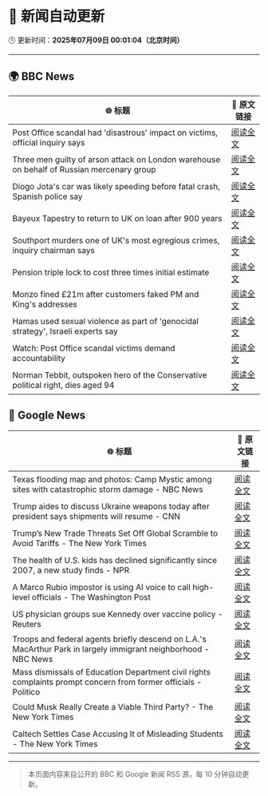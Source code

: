# 🧠 新闻自动更新

🕒 更新时间：**2025年07月09日 00:01:04（北京时间）**

---

## 🌍 BBC News

| 🌐 标题 | 🔗 原文链接 |
|--------|-------------|
| Post Office scandal had 'disastrous' impact on victims, official inquiry says | [阅读全文](https://www.bbc.com/news/articles/cz9k4lvg77lo) |
| Three men guilty of arson attack on London warehouse on behalf of Russian mercenary group | [阅读全文](https://www.bbc.com/news/articles/cx2k37x91vlo) |
| Diogo Jota's car was likely speeding before fatal crash, Spanish police say | [阅读全文](https://www.bbc.com/news/articles/cn4l1n45l1xo) |
| Bayeux Tapestry to return to UK on loan after 900 years | [阅读全文](https://www.bbc.com/news/articles/c14ev1z6d5go) |
| Southport murders one of UK's most egregious crimes, inquiry chairman says | [阅读全文](https://www.bbc.com/news/articles/cg5zmlvlrn4o) |
| Pension triple lock to cost three times initial estimate | [阅读全文](https://www.bbc.com/news/articles/cy7nv3pdgr4o) |
| Monzo fined £21m after customers faked PM and King's addresses | [阅读全文](https://www.bbc.com/news/articles/cqjqgxzz8gjo) |
| Hamas used sexual violence as part of 'genocidal strategy', Israeli experts say | [阅读全文](https://www.bbc.com/news/articles/c1mz8gxzg82o) |
| Watch: Post Office scandal victims demand accountability | [阅读全文](https://www.bbc.com/news/videos/cvg81jz1j06o) |
| Norman Tebbit, outspoken hero of the Conservative political right, dies aged 94 | [阅读全文](https://www.bbc.com/news/articles/c3g9k9l1g3xo) |

## 📰 Google News

| 🌐 标题 | 🔗 原文链接 |
|--------|-------------|
| Texas flooding map and photos: Camp Mystic among sites with catastrophic storm damage - NBC News | [阅读全文](https://news.google.com/rss/articles/CBMiugFBVV95cUxOMHdETlB6ZHlRakY0cjd4VldDWnVzdnN6NEZtWXBLRzdMb3I3cTdJUXc5UEwtS2FyeGIxMHFSZVBBNXVTWUpMbzhKV3Jab0FUQlo1YkMyR2dFOHM2NUk1bTNkVUhzWDA1NkZKX0I0RG9YTGZ3eFExekxFcExoM09wRDRlTUU1dVEwb1piYXZxOWRHQ3gyNmdydFBnU3MzX1NyQ2QwUHdrdnNHVklWYTNrbERJMFdJTEVWYlHSAVZBVV95cUxPWFRYNDdNTWlnaXpHNW16bzhrcVBTY3U0ZjVKU2Zhc1lPVElHVjdiZHdWYkhqMlZVTjZaeEpodmQwb1JKV1ktaXM4Z1lKZm1jT1c2WGNlQQ?oc=5) |
| Trump aides to discuss Ukraine weapons today after president says shipments will resume - CNN | [阅读全文](https://news.google.com/rss/articles/CBMic0FVX3lxTE01cUNtWkVSNU9XRUNaaHJyME54OVZlclBfU21wVHVyU045X0JsVjRrQkk3SFdTYmNWaWFUNGZzUUZSZkl6NzBzZWdxX01uSlhpMk5oYS1FRE1OWk5tYmJsb2JFT2RiN1p4OW5qeTdZUXROMjTSAXhBVV95cUxOcFFWaTRPZXhhcEdRUy1FaGZVTmNRUTRsalMyb2FqV3F0djBJSlh6NHlYNWU5aUxmZW96eDJzdmJnbzdkTmNldW8zbkRicDNPT1ZtWXpOZlo4d08wWUd0Y2g2OURKeXlzNXlITjNUcGd0TllmNUlISks?oc=5) |
| Trump’s New Trade Threats Set Off Global Scramble to Avoid Tariffs - The New York Times | [阅读全文](https://news.google.com/rss/articles/CBMiggFBVV95cUxQSkE1OUFRcjdyMVVUMkRUM3k3emxUTGZIekZBbFJKTXJndUxtOVRxTGY5Q3ByYXdReUY1SjBhMWtRR0NCeV9uSEo5Q09tRTR3aktGM2MtQkRsamE1Ny1ZTnM3QXpMMENyUVAwYUx5OWhoQVhqc21JanRyYk13TUZkcjRB?oc=5) |
| The health of U.S. kids has declined significantly since 2007, a new study finds - NPR | [阅读全文](https://news.google.com/rss/articles/CBMirAFBVV95cUxQSnpBQjBiT2ZsZWExQ0FObnlmakp6Nk5Ec1dXdUd5OVE0amVxRXBCc0xtSTBiU1JCd1BmVHpkYktnMEl5VFZtSnlBUWVlcXNJcm5IaXVaMFdUNzBJb3VKUDU4MF96cXdSdXBOb1JMZDNrMFRJYkVSWUk0Y0dlR1JaRDFCVHg3Tkw2eWRKY1JGcE41OEdMZzNHUnFoOHZudmVFaFdIdzA3ZVNrVVVL?oc=5) |
| A Marco Rubio impostor is using AI voice to call high-level officials - The Washington Post | [阅读全文](https://news.google.com/rss/articles/CBMilgFBVV95cUxOcFdaVVJnSmxic1MyOWdIYTYtekhwTE1oOUppdVB6SUtYMkgxc0VjUzVoOHNMRjhiLUZ3YjVJSmwwVWhVVjN0OE5nNGFueHk5Vm5DRVhJUWZ0V3ZuVXlWSXBUcExRRkVPZDJsSURQem1LcjduME9IaThFSmFSSzdCZUFZdDZqMXE1RTlHdDlhQzBwNUNGMEE?oc=5) |
| US physician groups sue Kennedy over vaccine policy - Reuters | [阅读全文](https://news.google.com/rss/articles/CBMipAFBVV95cUxOYnkxcEJXaEtTR2dtXzhPcWs2a3NZQjh0Y0xyZ1RWMXVYeGhtWEVzaU5qZ0t0bExtcDJyN0pQVk9RblV2Z1JKQ0s3QVBmajcxQ19UaW8yY2pLS3JaSGlDektGSTU0d0YwemhhQng0YVU2YzQ0Rm04cVNOZjR4Um1pUUtmQ3g0ZWpxN3BCNWFzNjVZMmI0ZXIzSDJWdEdNQmV5ZVFPaw?oc=5) |
| Troops and federal agents briefly descend on L.A.'s MacArthur Park in largely immigrant neighborhood - NBC News | [阅读全文](https://news.google.com/rss/articles/CBMiugFBVV95cUxPMGg1TkI2bTFPbHZST3dCMFBMc2llWk9UVlVuek5neDM1aTJiLW9HY2lrMGVWU3VIRjVHWkJjMUlEMWxTMGN1Vzk1aXBzQ3pqLVdCZ2xycUZPY3V6Y0k3dktQSHQ4X1pVY0NpTVl6Y3R1Yy10ZUxTTWlfcmg2NGNsUkR1ZXdObUdTOThReHhYQWJsa2NQRUl3SHZtcUtFZndoWEYxa1VtYlFHanlKcmc5WWlOSHpLWUdYVEHSAVZBVV95cUxQYy03aU5QbWd5U3NtajBaY2E3Z1J4dk1zTUl1MUJTYUxWcjVKc2ZOVGJ4dEVnWXdjOWpaZVZZWjVsWmhDTVdJWmdHSW40QkFsc3h3WWlNZw?oc=5) |
| Mass dismissals of Education Department civil rights complaints prompt concern from former officials - Politico | [阅读全文](https://news.google.com/rss/articles/CBMi2AFBVV95cUxNdWg5NlhaRnhUMHdkTXdRWlNkNXJhdjhpMnpaUmFzVHBkOXd4MlhDQUlUTFU5ZXJ2aWo2V3VUTUVuZjM0QVp3ZGdhUmZKNWhKMXUzMDVuTG1RQlVxeUgzYzBNdWI3Q3pEVWNPRV81NDhONnVkR0tJWURuSmEyc0ctQUhMeG53azVEYzRoMXhETmNhdEE2MEtZRE0tT3dFRWZqRHlPVWJCR0JQVnRhM3prRERXeDVUT3hhbUJjbDg4YzlfTm4tMlZoRGJDNXhRS3FFbDNaMndERVk?oc=5) |
| Could Musk Really Create a Viable Third Party? - The New York Times | [阅读全文](https://news.google.com/rss/articles/CBMifkFVX3lxTE9EcHhVNDBkdkVDbHRaRWhFVFRael9xbWFMc2lvazQxVWpPNVZQc1ktQVU0ZGZyRlVjWS1KMzB1eTlsV0V5dFJOVDY2MGFoeTlGOXdzZWNVeEwzUDE2cFVqdWRQMXl0MlRQZFByN1I1c1VXYl9VMkNYVi0tRnhMdw?oc=5) |
| Caltech Settles Case Accusing It of Misleading Students - The New York Times | [阅读全文](https://news.google.com/rss/articles/CBMiigFBVV95cUxNOTE0QjBpZXRrRG4zOU1mR2k0U0NEdXVycGJ3ckFqWERIUTd0NEptNVNOOTUzZDlMbFJ2X1htTXZ6dHJMc21XODZ5c1R2NkhiUGQ1YWdOY2h1UFh6VnJmX19nX1k3U08tcUJTYjFUalNTNlZxRTV6dGdMak9qUUg4LWItMlpFRlZaTmc?oc=5) |

---
> 本页面内容来自公开的 BBC 和 Google 新闻 RSS 源，每 10 分钟自动更新。